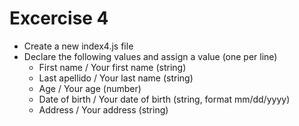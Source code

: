 # Excercise 4

* Create a new index4.js file
* Declare the following values and assign a value (one per line) 
  * First name / Your first name (string)
  * Last apellido / Your last name (string)
  * Age /  Your age (number)
  * Date of birth / Your date of birth (string, format mm/dd/yyyy)
  * Address / Your address (string)
